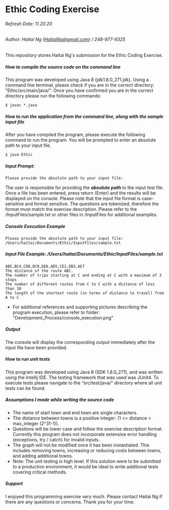 # Ethic Coding Exercise
###### Refresh Date: 11.20.20
###### Author: Haitai Ng (HaitaiNg@gmail.com) / 248-977-9325
This repository stores Haitai Ng's submission for the Ethic Coding Exercise.

##### How to compile the source code on the command line
This program was developed using Java 8 (jdk1.8.0_271.jdk). Using a command line terminal, please check if you are in the correct directory: "Ethic/src/main/java/". Once you have confirmed you are in the correct directory please run the following commands:
```
$ javac *.java
```
##### How to run the application from the command line, along with the sample input file
After you have compiled the program, please execute the following command to run the program. You will be prompted to enter an absolute path to your input file.

```
$ java Ethic
```

##### Input Prompt:
```
Please provide the absolute path to your input file:
```

The user is responsible for providing the ***absolute path*** to the input test file. Once a file has been entered, press return (Enter) and the results will be displayed on the console. 
Please note that the input file format is case-sensitive and format sensitive. The questions are tokenized, therefore the format must match the exercise description. Please refer to the /InputFiles/sample.txt or other files in /InputFiles for additional examples.
##### Console Execution Example
```
Please provide the absolute path to your input file: /Users/haitai/Documents/Ethic/InputFiles/sample.txt
```


##### Input File Example: /Users/haitai/Documents/Ethic/InputFiles/sample.txt
```
AB5,BC4,CD8,DC8,DE6,AD5,CE2,EB3,AE7
The distance of the route ABC.
The number of trips starting at C and ending at C with a maximum of 3 stops
The number of different routes from C to C with a distance of less than 30
The length of the shortest route (in terms of distance to travel) from A to C
```

- For additional references and supporting pictures describing the program execution, please refer to folder: "Development_Process/console_execution.png"

##### Output
The console will display the corresponding output immediately after the input file have been provided.

##### How to run unit tests
This program was developed using Java 8 (SDK 1.8.0_271), and was written using the Intellij IDE. The testing framework that was used was JUnit4.
To execute tests please navigate to the “src/test/java/” directory where all unit tests can be found.

##### Assumptions I made while writing the source code
- The name of start town and end town are single characters.
- The distance between towns is a positive integer: (1 <= distance < max_integer (2^31-1)).
- Questions will be lower case and follow the exercise description format. Currently this program does not incorporate extensive error handling (exceptions, try / catch) for invalid inputs.
- The graph will not be modified once it has been instantiated. This includes removing towns, increasing or reducing costs between towns, and adding additional towns.
- Note: The unit testing is high level. If this solution were to be submitted to a production environment, it would be ideal to write additional tests covering critical methods.

##### Support
I enjoyed this programming exercise very much. Please contact Haitai Ng if there are any questions or concerns. Thank you for your time.





